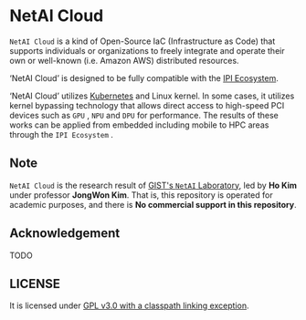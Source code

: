 # NetAI Cloud

`NetAI Cloud` is a kind of Open-Source IaC (Infrastructure as Code) that supports individuals or organizations to freely integrate and operate their own or well-known (i.e. Amazon AWS) distributed resources.

‘NetAI Cloud’ is designed to be fully compatible with the [IPI Ecosystem](https://github.com/ulagbulag-village/ipis).

‘NetAI Cloud’ utilizes [Kubernetes](https://kubernetes.io/) and Linux kernel. In some cases, it utilizes kernel bypassing technology that allows direct access to high-speed PCI devices such as `GPU` , `NPU` and `DPU` for performance. The results of these works can be applied from embedded including mobile to HPC areas through the `IPI Ecosystem` .

## Note

`NetAI Cloud` is the research result of [GIST's `NetAI` Laboratory](https://netai.smartx.kr/), led by **Ho Kim** under professor **JongWon Kim**. That is, this repository is operated for academic purposes, and there is **No commercial support in this repository**.

## Acknowledgement

TODO

## LICENSE

It is licensed under [GPL v3.0 with a classpath linking exception](LICENSE).
